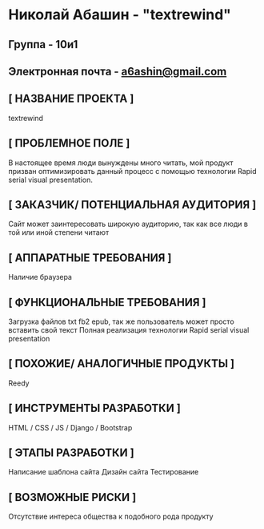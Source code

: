 # Николай Абашин - "textrewind"
## Группа - 10и1
## Электронная почта - a6ashin@gmail.com

## [ НАЗВАНИЕ ПРОЕКТА ]
textrewind
  
## [ ПРОБЛЕМНОЕ ПОЛЕ ]
В настоящее время люди вынуждены много читать, мой продукт призван 
оптимизировать данный процесс с помощью технологии Rapid serial visual presentation.

## [ ЗАКАЗЧИК/ ПОТЕНЦИАЛЬНАЯ АУДИТОРИЯ ]
Сайт может заинтересовать широкую аудиторию, так как все люди в той или иной степени читают
  
## [ АППАРАТНЫЕ ТРЕБОВАНИЯ ]
Наличие браузера
  
## [ ФУНКЦИОНАЛЬНЫЕ ТРЕБОВАНИЯ ]
Загрузка файлов txt fb2 epub, так же пользователь может просто вставить свой текст
Полная реализация технологии Rapid serial visual presentation 
  
## [ ПОХОЖИЕ/ АНАЛОГИЧНЫЕ ПРОДУКТЫ ]
Reedy
  
## [ ИНСТРУМЕНТЫ РАЗРАБОТКИ ]
HTML / CSS / JS / Django / Bootstrap 

## [ ЭТАПЫ РАЗРАБОТКИ ]
Написание шаблона сайта
Дизайн сайта
Тестирование
  
## [ ВОЗМОЖНЫЕ РИСКИ ]
Отсутствие интереса общества к подобного рода продукту
